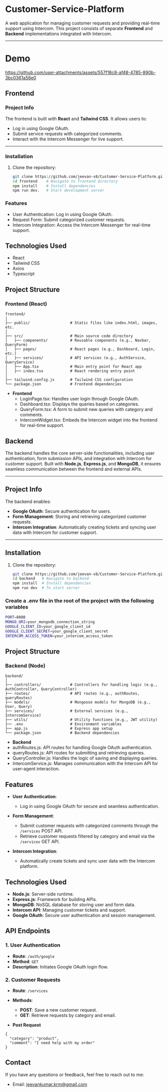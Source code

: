 
# Customer-Service-Platform

A web application for managing customer requests and providing real-time support using Intercom. This project consists of separate **Frontend** and **Backend** implementations integrated with Intercom.

---

# Demo

https://github.com/user-attachments/assets/557f18c8-af48-4785-890b-3bc0361a58e0

## Frontend

### Project Info
The frontend is built with **React** and **Tailwind CSS**. It allows users to:
- Log in using Google OAuth.
- Submit service requests with categorized comments.
- Interact with the Intercom Messenger for live support.

---

### Installation
1. Clone the repository:
   ```bash
   git clone https://github.com/jeevan-v8/Customer-Service-Platform.git
   cd frontend    # Navigate to frontend directory
   npm install    # Install dependencies
   npm run dev.   # Start development server
   ```

### Features
- User Authentication: Log in using Google OAuth.
- Request Form: Submit categorized customer requests.
- Intercom Integration: Access the Intercom Messenger for real-time support.

## Technologies Used  

- React
- Tailwind CSS
- Axios
- Typescript  

## Project Structure

### Frontend (React)
```
frontend/
│
├── public/                  # Static files like index.html, images, etc.
│
├── src/                     # Main source code directory
│   ├── components/          # Reusable components (e.g., Navbar, QueryForm)
│   ├── pages/               # React pages (e.g., Dashboard, Login, etc.)
│   ├── services/            # API services (e.g., AuthService, QueryService)
│   ├── App.tsx              # Main entry point for React app
│   ├── index.tsx            # React rendering entry point
│
├── tailwind.config.js       # Tailwind CSS configuration
└── package.json             # Frontend dependencies
```

- **Frontend**
  - LoginPage.tsx: Handles user login through Google OAuth.
  - Dashboard.tsx: Displays the queries based on categories.
  - QueryForm.tsx: A form to submit new queries with category and comments.
  - IntercomWidget.tsx: Embeds the Intercom widget into the frontend for real-time support.


## Backend  

The backend handles the core server-side functionalities, including user authentication, form submission APIs, and integration with Intercom for customer support. Built with **Node.js**, **Express.js**, and **MongoDB**, it ensures seamless communication between the frontend and external APIs.  

---

## Project Info  
The backend enables:  
- **Google OAuth**: Secure authentication for users.  
- **Form Management**: Storing and retrieving categorized customer requests.  
- **Intercom Integration**: Automatically creating tickets and syncing user data with Intercom for customer support.  

---

## Installation  

1. Clone the repository:  
   ```bash  
   git clone https://github.com/jeevan-v8/Customer-Service-Platform.git 
   cd backend   # Navigate to backend
   npm install  # Install dependencies  
   npm run dev  # To start server
   ```
### Create a .env file in the root of the project with the following variables
```bash
PORT=8080
MONGO_URI=your_mongodb_connection_string
GOOGLE_CLIENT_ID=your_google_client_id
GOOGLE_CLIENT_SECRET=your_google_client_secret
INTERCOM_ACCESS_TOKEN=your_intercom_access_token
```
## Project Structure

### Backend (Node)
```
backend/
│
├── controllers/             # Controllers for handling logic (e.g., AuthController, QueryController)
├── routes/                  # API routes (e.g., authRoutes, queryRoutes)
├── models/                  # Mongoose models for MongoDB (e.g., User, Query)
├── services/                # External services (e.g., IntercomService)
├── utils/                   # Utility functions (e.g., JWT utility)
├── .env                     # Environment variables
├── app.js                   # Express app setup
└── package.json             # Backend dependencies

```

- **Backend**
 - authRoutes.js: API routes for handling Google OAuth authentication.
 - queryRoutes.js: API routes for submitting and retrieving queries.
 - QueryController.js: Handles the logic of saving and displaying queries.
 - IntercomService.js: Manages communication with the Intercom API for user-agent interaction.

## Features  

- **User Authentication**:  
  - Log in using Google OAuth for secure and seamless authentication.  

- **Form Management**:  
  - Submit customer requests with categorized comments through the `/services` POST API.  
  - Retrieve customer requests filtered by category and email via the `/services` GET API.  

- **Intercom Integration**:  
  - Automatically create tickets and sync user data with the Intercom platform.  


## Technologies Used  

- **Node.js**: Server-side runtime.  
- **Express.js**: Framework for building APIs.  
- **MongoDB**: NoSQL database for storing user and form data.  
- **Intercom API**: Managing customer tickets and support.  
- **Google OAuth**: Secure user authentication and session management. 

## API Endpoints  

### 1. User Authentication  
- **Route**: `/auth/google`  
- **Method**: `GET`  
- **Description**: Initiates Google OAuth login flow.  

### 2. Customer Requests  
- **Route**: `/services`  
- **Methods**:  
  - **POST**: Save a new customer request.  
  - **GET**: Retrieve requests by category and email. 

- **Post Request**
```
{
  "category": "product",
  "comment": "I need help with my order"
}

```

## Contact
If you have any questions or feedback, feel free to reach out to me:
- Email: [jeevankumar.krm@gmail.com](mailto:jeevankumar.krm@gmail.com)



